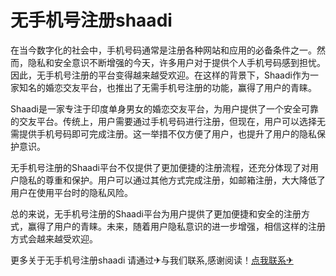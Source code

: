 # 无手机号注册shaadi

在当今数字化的社会中，手机号码通常是注册各种网站和应用的必备条件之一。然而，隐私和安全意识不断增强的今天，许多用户对于提供个人手机号码感到担忧。因此，无手机号注册的平台变得越来越受欢迎。在这样的背景下，Shaadi作为一家知名的婚恋交友平台，也推出了无需手机号注册的功能，赢得了用户的青睐。

Shaadi是一家专注于印度单身男女的婚恋交友平台，为用户提供了一个安全可靠的交友平台。传统上，用户需要通过手机号码进行注册，但现在，用户可以选择无需提供手机号码即可完成注册。这一举措不仅方便了用户，也提升了用户的隐私保护意识。

无手机号注册的Shaadi平台不仅提供了更加便捷的注册流程，还充分体现了对用户隐私的尊重和保护。用户可以通过其他方式完成注册，如邮箱注册，大大降低了用户在使用平台时的隐私风险。

总的来说，无手机号注册的Shaadi平台为用户提供了更加便捷和安全的注册方式，赢得了用户的青睐。未来，随着用户隐私意识的进一步增强，相信这样的注册方式会越来越受欢迎。

更多关于无手机号注册shaadi 请通过✈与我们联系,感谢阅读！[点我联系✈](https://auth.G208.com)